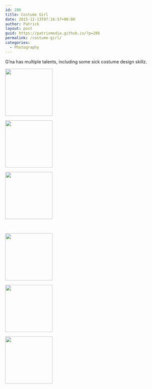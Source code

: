 ```yaml
---
id: 286
title: Costume Girl
date: 2015-12-13T07:16:57+00:00
author: Patrick
layout: post
guid: https://patrixmedia.github.io/?p=286
permalink: /costume-girl/
categories:
  - Photography
---
```

G&#8217;na has multiple talents, including some sick costume design skillz.

<div id='gallery-17' class='gallery galleryid-286 gallery-columns-3 gallery-size-thumbnail'>
  <dl class='gallery-item'>
    <dt class='gallery-icon portrait'>
      <a href='https://patrixmedia.github.io/wp-content/uploads/2015/12/Gna.jpg'><img width="150" height="150" src="https://patrixmedia.github.io/wp-content/uploads/2015/12/Gna-150x150.jpg" class="attachment-thumbnail size-thumbnail" alt="" srcset="https://patrixmedia.github.io/wp-content/uploads/2015/12/Gna-150x150.jpg 150w, https://patrixmedia.github.io/wp-content/uploads/2015/12/Gna-180x180.jpg 180w, https://patrixmedia.github.io/wp-content/uploads/2015/12/Gna-300x300.jpg 300w" sizes="(max-width: 150px) 100vw, 150px" /></a>
    </dt>
  </dl>
  
  <dl class='gallery-item'>
    <dt class='gallery-icon landscape'>
      <a href='https://patrixmedia.github.io/wp-content/uploads/2015/12/Gna-1.jpg'><img width="150" height="150" src="https://patrixmedia.github.io/wp-content/uploads/2015/12/Gna-1-150x150.jpg" class="attachment-thumbnail size-thumbnail" alt="" srcset="https://patrixmedia.github.io/wp-content/uploads/2015/12/Gna-1-150x150.jpg 150w, https://patrixmedia.github.io/wp-content/uploads/2015/12/Gna-1-180x180.jpg 180w, https://patrixmedia.github.io/wp-content/uploads/2015/12/Gna-1-300x300.jpg 300w" sizes="(max-width: 150px) 100vw, 150px" /></a>
    </dt>
  </dl>
  
  <dl class='gallery-item'>
    <dt class='gallery-icon landscape'>
      <a href='https://patrixmedia.github.io/wp-content/uploads/2015/12/gna-2.jpg'><img width="150" height="150" src="https://patrixmedia.github.io/wp-content/uploads/2015/12/gna-2-150x150.jpg" class="attachment-thumbnail size-thumbnail" alt="" srcset="https://patrixmedia.github.io/wp-content/uploads/2015/12/gna-2-150x150.jpg 150w, https://patrixmedia.github.io/wp-content/uploads/2015/12/gna-2-180x180.jpg 180w, https://patrixmedia.github.io/wp-content/uploads/2015/12/gna-2-300x300.jpg 300w, https://patrixmedia.github.io/wp-content/uploads/2015/12/gna-2-600x600.jpg 600w" sizes="(max-width: 150px) 100vw, 150px" /></a>
    </dt>
  </dl>
  
  <br style="clear: both" />
  
  <dl class='gallery-item'>
    <dt class='gallery-icon portrait'>
      <a href='https://patrixmedia.github.io/wp-content/uploads/2015/12/Gna-3.jpg'><img width="150" height="150" src="https://patrixmedia.github.io/wp-content/uploads/2015/12/Gna-3-150x150.jpg" class="attachment-thumbnail size-thumbnail" alt="" srcset="https://patrixmedia.github.io/wp-content/uploads/2015/12/Gna-3-150x150.jpg 150w, https://patrixmedia.github.io/wp-content/uploads/2015/12/Gna-3-180x180.jpg 180w, https://patrixmedia.github.io/wp-content/uploads/2015/12/Gna-3-300x300.jpg 300w" sizes="(max-width: 150px) 100vw, 150px" /></a>
    </dt>
  </dl>
  
  <dl class='gallery-item'>
    <dt class='gallery-icon portrait'>
      <a href='https://patrixmedia.github.io/wp-content/uploads/2015/12/Gna-1-1.jpg'><img width="150" height="150" src="https://patrixmedia.github.io/wp-content/uploads/2015/12/Gna-1-1-150x150.jpg" class="attachment-thumbnail size-thumbnail" alt="" srcset="https://patrixmedia.github.io/wp-content/uploads/2015/12/Gna-1-1-150x150.jpg 150w, https://patrixmedia.github.io/wp-content/uploads/2015/12/Gna-1-1-180x180.jpg 180w, https://patrixmedia.github.io/wp-content/uploads/2015/12/Gna-1-1-300x300.jpg 300w, https://patrixmedia.github.io/wp-content/uploads/2015/12/Gna-1-1-478x480.jpg 478w" sizes="(max-width: 150px) 100vw, 150px" /></a>
    </dt>
  </dl>
  
  <dl class='gallery-item'>
    <dt class='gallery-icon landscape'>
      <a href='https://patrixmedia.github.io/wp-content/uploads/2015/12/Gna-2.jpg'><img width="150" height="150" src="https://patrixmedia.github.io/wp-content/uploads/2015/12/Gna-2-150x150.jpg" class="attachment-thumbnail size-thumbnail" alt="" srcset="https://patrixmedia.github.io/wp-content/uploads/2015/12/Gna-2-150x150.jpg 150w, https://patrixmedia.github.io/wp-content/uploads/2015/12/Gna-2-180x180.jpg 180w, https://patrixmedia.github.io/wp-content/uploads/2015/12/Gna-2-300x300.jpg 300w" sizes="(max-width: 150px) 100vw, 150px" /></a>
    </dt>
  </dl>
  
  <br style="clear: both" />
</div>